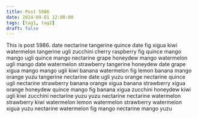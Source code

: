 ```yaml
---
title: Post 5986
date: 2024-09-01 12:00:00
tags: [tag1, tag2]
draft: false
---
```

This is post 5986.
date
nectarine
tangerine
quince
date
fig
xigua
kiwi
watermelon
tangerine
ugli
zucchini
cherry
raspberry
fig
quince
mango
mango
ugli
quince
mango
nectarine
grape
honeydew
mango
watermelon
ugli
mango
date
watermelon
strawberry
tangerine
honeydew
date
grape
xigua
mango
mango
ugli
kiwi
banana
watermelon
fig
lemon
banana
mango
orange
yuzu
tangerine
nectarine
date
ugli
yuzu
orange
nectarine
quince
ugli
nectarine
strawberry
banana
orange
xigua
banana
strawberry
xigua
orange
honeydew
quince
mango
fig
banana
xigua
zucchini
honeydew
kiwi
ugli
kiwi
zucchini
nectarine
yuzu
yuzu
nectarine
nectarine
watermelon
strawberry
kiwi
watermelon
lemon
watermelon
strawberry
watermelon
xigua
yuzu
nectarine
watermelon
fig
mango
nectarine
mango
yuzu
